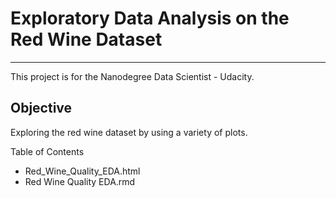 # Exploratory Data Analysis on the Red Wine Dataset

* * *

This project is for the Nanodegree Data Scientist - Udacity. 

## Objective

Exploring the red wine dataset by using a variety of plots.

Table of Contents

- Red_Wine_Quality_EDA.html
- Red Wine Quality EDA.rmd
